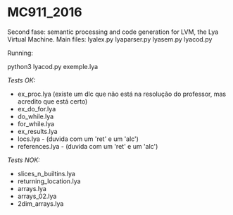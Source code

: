 # MC911_2016

Second fase: semantic processing and code generation for LVM, the Lya Virtual Machine.
Main files: lyalex.py lyaparser.py lyasem.py lyacod.py

Running:

python3 lyacod.py exemple.lya

*Tests OK:*

- ex_proc.lya (existe um dlc que não está na resolução do professor, mas acredito que está certo)
- ex_do_for.lya
- do_while.lya
- for_while.lya
- ex_results.lya
- locs.lya - (duvida com um 'ret' e um 'alc')
- references.lya - (duvida com um 'ret' e um 'alc')


*Tests NOK:*

- slices_n_builtins.lya
- returning_location.lya
- arrays.lya
- arrays_02.lya
- 2dim_arrays.lya
